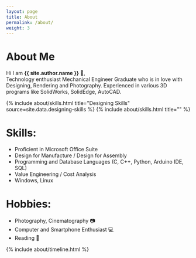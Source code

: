 ```yaml
---
layout: page
title: About
permalink: /about/
weight: 3
---
```


# **About Me**

Hi I am **{{ site.author.name }}** :wave:,<br>
Technology enthusiast Mechanical Engineer Graduate who is in love with Designing, Rendering and Photography. Experienced in various 3D programs like SolidWorks, SolidEdge, AutoCAD. 

<div class="row">
{% include about/skills.html title="Designing Skills" source=site.data.designing-skills %}
{% include about/skills.html title="" %}
</div>

# Skills: 
-  Proficient in  Microsoft Office Suite 
-  Design for Manufacture / Design for Assembly 
-  Programming and Database Languages (C, C++, Python, Arduino IDE, SQL)
-  Value Engineering / Cost Analysis
-  Windows, Linux 

# Hobbies:
- Photography, Cinematography :camera:
- Computer and Smartphone Enthusiast :computer:
- Reading :book:

<div class="row">
{% include about/timeline.html %}
</div>